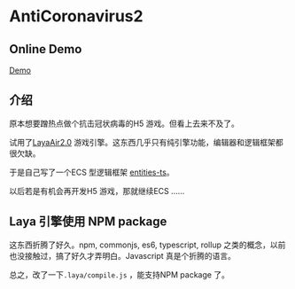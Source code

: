 AntiCoronavirus2
========

Online Demo
------

[Demo](https://hwei.github.io/AntiCoronavirus2/release/web/)


介绍
------

原本想要蹭热点做个抗击冠状病毒的H5 游戏。但看上去来不及了。

试用了[LayaAir2.0](http://layabox.com/) 游戏引擎。这东西几乎只有纯引擎功能，编辑器和逻辑框架都很欠缺。

于是自己写了一个ECS 型逻辑框架 [entities-ts](https://github.com/hwei/entities-ts)。

以后若是有机会再开发H5 游戏，那就继续ECS ……

Laya 引擎使用 NPM package
--------

这东西折腾了好久。npm, commonjs, es6, typescript, rollup 之类的概念，以前也没接触过，搞了好久才弄明白。Javascript 真是个折腾的语言。

总之，改了一下`.laya/compile.js` ，能支持NPM package 了。
